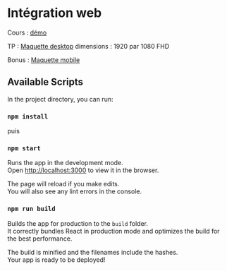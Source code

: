 # Intégration web

Cours : [démo](https://github.com/juu-aix-ynov-campus/ng-mat-atomic-design)

TP : [Maquette desktop](https://xd.adobe.com/view/3ddc3cbb-4edc-4eb5-bcaa-269ce1f1c936-688f/specs/)
dimensions : 1920 par 1080 FHD

Bonus : [Maquette mobile](https://xd.adobe.com/view/b0e14cbc-19e6-4ac1-a29e-bcdd80002e83-e5b2/)

## Available Scripts

In the project directory, you can run:

### `npm install`

puis

### `npm start`

Runs the app in the development mode.\
Open [http://localhost:3000](http://localhost:3000) to view it in the browser.

The page will reload if you make edits.\
You will also see any lint errors in the console.

### `npm run build`

Builds the app for production to the `build` folder.\
It correctly bundles React in production mode and optimizes the build for the best performance.

The build is minified and the filenames include the hashes.\
Your app is ready to be deployed!